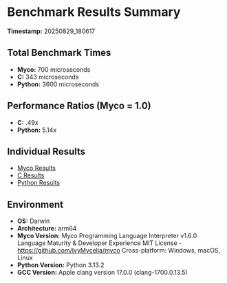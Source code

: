 # Benchmark Results Summary
**Timestamp:** 20250829_180617

## Total Benchmark Times
- **Myco:** 700 microseconds
- **C:** 343 microseconds  
- **Python:** 3600 microseconds

## Performance Ratios (Myco = 1.0)
- **C:** .49x
- **Python:** 5.14x

## Individual Results
- [Myco Results](Myco_20250829_180617.txt)
- [C Results](C_20250829_180617.txt)
- [Python Results](Python_20250829_180617.txt)

## Environment
- **OS:** Darwin
- **Architecture:** arm64
- **Myco Version:** Myco Programming Language Interpreter v1.6.0
Language Maturity & Developer Experience
MIT License - https://github.com/IvyMycelia/myco
Cross-platform: Windows, macOS, Linux
- **Python Version:** Python 3.13.2
- **GCC Version:** Apple clang version 17.0.0 (clang-1700.0.13.5)
